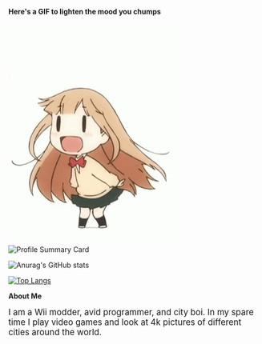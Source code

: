 <b>Here's a GIF to lighten the mood you chumps</b>

![](anime-chibi.gif)

![Profile Summary Card](https://github-profile-summary-cards.vercel.app/api/cards/profile-details?username=SkixBloo&theme=tokyonight)

![Anurag's GitHub stats](https://github-readme-stats.vercel.app/api?username=SkixBloo&show_icons=true&theme=tokyonight)

[![Top Langs](https://github-readme-stats.vercel.app/api/top-langs/?username=SkixBloo&show_icons=true&theme=tokyonight)](https://github.com/Sid72020123)

<b>About Me</b>

<big>I am a Wii modder, avid programmer, and city boi.  In my spare time I play video games and look at 4k pictures of different cities around the world.</big>
<!--

